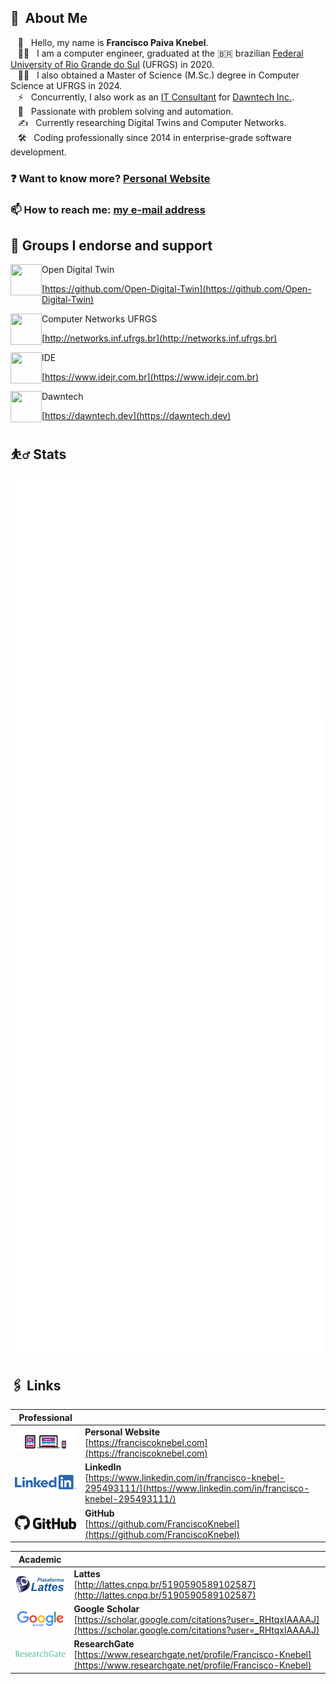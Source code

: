 ## 🤖 &nbsp;About Me

&nbsp;&nbsp;&nbsp;👋 &nbsp; Hello, my name is **Francisco Paiva Knebel**. \
&nbsp;&nbsp;&nbsp;🧑‍💻 &nbsp; I am a computer engineer, graduated at the 🇧🇷 brazilian [Federal University of Rio Grande do Sul](https://ufrgs.br) (UFRGS) in 2020. \
&nbsp;&nbsp;&nbsp;🧑‍🔬 &nbsp; I also obtained a Master of Science (M.Sc.) degree in Computer Science at UFRGS in 2024. \
&nbsp;&nbsp;&nbsp;⚡ &nbsp; Concurrently, I also work as an [IT Consultant](https://dawntech.dev/consultants/francisco) for [Dawntech Inc.](https://dawntech.dev/). \
&nbsp;&nbsp;&nbsp;💖 &nbsp; Passionate with problem solving and automation.\
&nbsp;&nbsp;&nbsp;✍️ &nbsp; Currently researching Digital Twins and Computer Networks. \
&nbsp;&nbsp;&nbsp;🛠️ &nbsp; Coding professionally since 2014 in enterprise-grade software development.

### ❓ Want to know more? [Personal Website](https://franciscoknebel.com)

### 📫 How to reach me: <a href="mailto:franciscopaivaknebel@gmail.com">my e-mail address</a>

## 🌠 Groups I endorse and support

<img width="50" height="50" align="left" src="https://avatars.githubusercontent.com/u/64329177?s=50&v=4">
Open Digital Twin

[https://github.com/Open-Digital-Twin](https://github.com/Open-Digital-Twin)

<img width="50" height="50" align="left" src="https://avatars.githubusercontent.com/u/3741590?s=50&v=4">
Computer Networks UFRGS

[http://networks.inf.ufrgs.br](http://networks.inf.ufrgs.br)

<img width="50" height="50" align="left" src="https://avatars.githubusercontent.com/u/17241356?s=200&v=4">
IDE

[https://www.idejr.com.br](https://www.idejr.com.br)

<img width="50" height="50" align="left" src="https://avatars.githubusercontent.com/u/23394280?s=200&v=4">
Dawntech

[https://dawntech.dev](https://dawntech.dev)

## ⛹️‍♂️ Stats

<img align="center" src="github-metrics.svg" style="max-width: 100%;"/>
<img align="center" src="metrics.plugin.calendar.svg" style="max-width: 100%;"/>

## 🖇 Links

| Professional | |
| --- | --- |
| [![Website](static/website.png)](https://franciscoknebel.com) | **Personal Website** <br> [https://franciscoknebel.com](https://franciscoknebel.com) |
| [![LinkedIn](static/linkedin.png)](https://www.linkedin.com/in/francisco-knebel-295493111/) | **LinkedIn** <br> [https://www.linkedin.com/in/francisco-knebel-295493111/](https://www.linkedin.com/in/francisco-knebel-295493111/) |
| [![GitHub](static/github.png)](https://github.com/FranciscoKnebel) | **GitHub** <br> [https://github.com/FranciscoKnebel](https://github.com/FranciscoKnebel) |

| Academic | |
| --- | --- |
| [![Lattes](static/lattes.png)](http://lattes.cnpq.br/5190590589102587) | **Lattes** <br> [http://lattes.cnpq.br/5190590589102587](http://lattes.cnpq.br/5190590589102587) |
| [![Google Scholar](static/scholar.png)](https://scholar.google.com/citations?user=_RHtqxIAAAAJ) | **Google Scholar** <br> [https://scholar.google.com/citations?user=_RHtqxIAAAAJ](https://scholar.google.com/citations?user=_RHtqxIAAAAJ) |
| [![ResearchGate](static/researchgate.png)](https://www.researchgate.net/profile/Francisco-Knebel) | **ResearchGate** <br> [https://www.researchgate.net/profile/Francisco-Knebel](https://www.researchgate.net/profile/Francisco-Knebel) |
